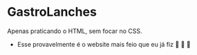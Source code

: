 # GastroLanches
Apenas praticando o HTML, sem focar no CSS.

* Esse provavelmente é o website mais feio que eu já fiz :rofl: :rofl: :rofl:	
